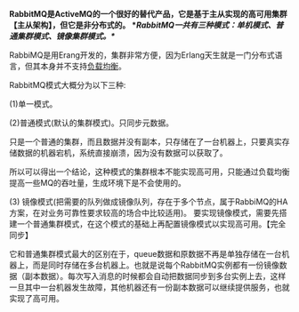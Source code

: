 **RabbitMQ是ActiveMQ的一个很好的替代产品，它是基于主从实现的高可用集群【主从架构】，但它是非分布式的。 \**RabbitMQ一共有三种模式：单机模式、普通集群模式、镜像集群模式。\**** 

 RabbiMQ是用Erang开发的，集群非常方便，因为Erlang天生就是一门分布式语言，但其本身并不支持[负载均衡](https://cloud.tencent.com/product/clb?from=10680)。

 RabbitMQ模式大概分为以下三种:

 (1)单一模式。

 (2)普通模式(默认的集群模式)。只同步元数据。

只是一个普通的集群，而且数据并没有副本，只存储在了一台机器上，只要真实存储数据的机器宕机，系统直接崩溃，因为没有数据可以获取了。

所以可以得出一个结论，这种模式的集群根本不能实现高可用，只能通过负载均衡提高一些MQ的吞吐量，生成环境下是不会使用的。

 (3) 镜像模式(把需要的队列做成镜像队列，存在于多个节点，属于RabbiMQ的HA方案，在对业务可靠性要求较高的场合中比较适用)。 要实现镜像模式，需要先搭建一个普通集群模式，在这个模式的基础上再配置镜像模式以实现高可用。【完全同步】

它和普通集群模式最大的区别在于，queue数据和原数据不再是单独存储在一台机器上，而是同时存储在多台机器上。也就是说每个RabbitMQ实例都有一份镜像数据（副本数据）。每次写入消息的时候都会自动把数据同步到多台实例上去，这样一旦其中一台机器发生故障，其他机器还有一份副本数据可以继续提供服务，也就实现了高可用。

